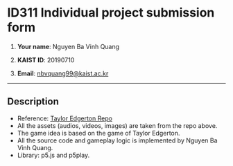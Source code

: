 # ID311 Individual project submission form

1. **Your name**: Nguyen Ba Vinh Quang

2. **KAIST ID**: 20190710

3. **Email**: nbvquang99@kaist.ac.kr

---

## Description
- Reference: [Taylor Edgerton Repo](https://github.com/TaylorEdgerton/Creative-Coding-Game)
- All the assets (audios, videos, images) are taken from the repo above.
- The game idea is based on the game of Taylor Edgerton.
- All the source code and gameplay logic is implemented by Nguyen Ba Vinh Quang.
- Library: p5.js and p5play.
